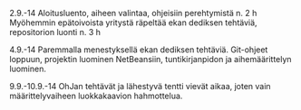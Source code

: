 2.9.-14
Aloitusluento, aiheen valintaa, ohjeisiin perehtymistä n. 2 h
Myöhemmin epätoivoista yritystä räpeltää ekan dediksen tehtäviä, repositorion luonti n. 3 h

4.9.-14
Paremmalla menestyksellä ekan dediksen tehtäviä. Git-ohjeet loppuun, projektin luominen NetBeansiin, tuntikirjanpidon ja aihemäärittelyn luominen.

9.9.-10.9.-14
OhJan tehtävät ja lähestyvä tentti vievät aikaa, joten vain määrittelyvaiheen luokkakaavion hahmottelua.
